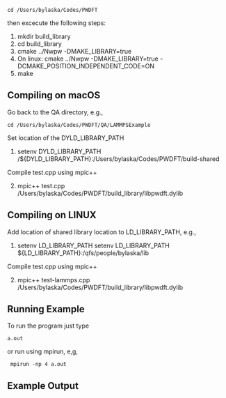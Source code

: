 ```
cd /Users/bylaska/Codes/PWDFT
```

then excecute the following steps:

 1) mkdir build_library
 2) cd build_library
 3) cmake ../Nwpw -DMAKE_LIBRARY=true
 4) On linux: cmake ../Nwpw -DMAKE_LIBRARY=true -DCMAKE_POSITION_INDEPENDENT_CODE=ON
 5) make


## Compiling on macOS ##

Go back to the QA directory, e.g.,

```
cd /Users/bylaska/Codes/PWDFT/QA/LAMMPSExample
```

Set location of the DYLD_LIBRARY_PATH

 1) setenv DYLD_LIBRARY_PATH /${DYLD_LIBRARY_PATH}:/Users/bylaska/Codes/PWDFT/build-shared

Compile test.cpp using mpic++

 2) mpic++ test.cpp /Users/bylaska/Codes/PWDFT/build_library/libpwdft.dylib 


## Compiling on LINUX ##
Add location of shared library location to LD_LIBRARY_PATH, e.g., 

1) setenv LD_LIBRARY_PATH setenv LD_LIBRARY_PATH ${LD_LIBRARY_PATH}:/qfs/people/bylaska/lib

Compile test.cpp using mpic++

 2) mpic++ test-lammps.cpp /Users/bylaska/Codes/PWDFT/build_library/libpwdft.dylib 


## Running Example ##

To run the program just type 

```
a.out
```

or run using mpirun, e,g,

```
 mpirun -np 4 a.out
```

## Example Output ##
